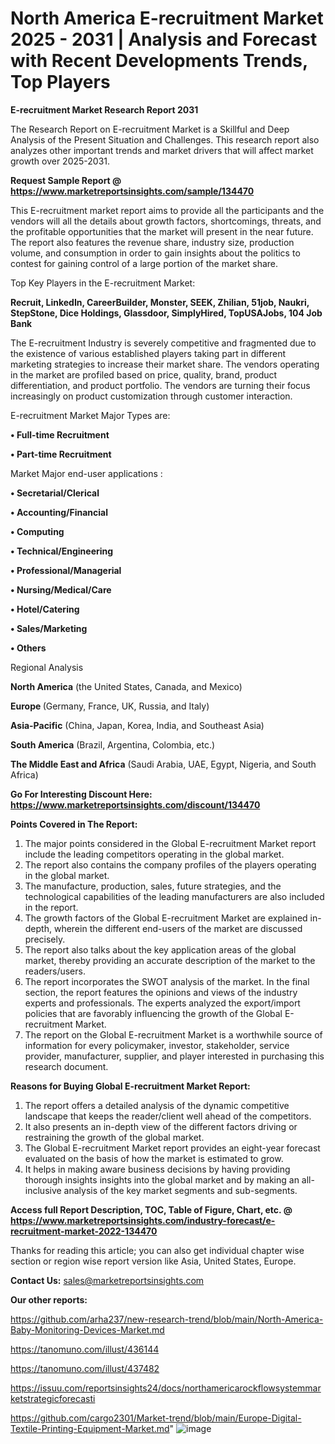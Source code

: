 # North America E-recruitment Market 2025 - 2031 | Analysis and Forecast with Recent Developments Trends, Top Players

<strong>E-recruitment Market Research Report 2031</strong>

The Research Report on E-recruitment Market is a Skillful and Deep Analysis of the Present Situation and Challenges. This research report also analyzes other important trends and market drivers that will affect market growth over 2025-2031.

<strong>Request Sample Report @ <a href=https://www.marketreportsinsights.com/sample/134470>https://www.marketreportsinsights.com/sample/134470</a></strong>

This E-recruitment market report aims to provide all the participants and the vendors will all the details about growth factors, shortcomings, threats, and the profitable opportunities that the market will present in the near future. The report also features the revenue share, industry size, production volume, and consumption in order to gain insights about the politics to contest for gaining control of a large portion of the market share.

Top Key Players in the E-recruitment Market:

<strong>Recruit, LinkedIn, CareerBuilder, Monster, SEEK, Zhilian, 51job, Naukri, StepStone, Dice Holdings, Glassdoor, SimplyHired, TopUSAJobs, 104 Job Bank</strong>

The E-recruitment Industry is severely competitive and fragmented due to the existence of various established players taking part in different marketing strategies to increase their market share. The vendors operating in the market are profiled based on price, quality, brand, product differentiation, and product portfolio. The vendors are turning their focus increasingly on product customization through customer interaction.

E-recruitment Market Major Types are:

<strong>• Full-time Recruitment

• Part-time Recruitment</strong>

Market Major end-user applications :

<strong>• Secretarial/Clerical

• Accounting/Financial

• Computing

• Technical/Engineering

• Professional/Managerial

• Nursing/Medical/Care

• Hotel/Catering

• Sales/Marketing

• Others</strong>

Regional Analysis

</u><strong><b>North America</b></strong> (the United States, Canada, and Mexico)

<strong><b>Europe </b></strong>(Germany, France, UK, Russia, and Italy)

<strong><b>Asia-Pacific</b></strong> (China, Japan, Korea, India, and Southeast Asia)

<strong><b>South America</b></strong> (Brazil, Argentina, Colombia, etc.)

<strong><b>The Middle East and Africa</b></strong> (Saudi Arabia, UAE, Egypt, Nigeria, and South Africa)

<strong>Go For Interesting Discount Here: <a href=https://www.marketreportsinsights.com/discount/134470>https://www.marketreportsinsights.com/discount/134470</a></strong>

<strong>Points Covered in The Report:</strong>
<ol>
  <li>The major points considered in the Global E-recruitment Market report include the leading competitors operating in the global market.</li>
  <li>The report also contains the company profiles of the players operating in the global market.</li>
  <li>The manufacture, production, sales, future strategies, and the technological capabilities of the leading manufacturers are also included in the report.</li>
  <li>The growth factors of the Global E-recruitment Market are explained in-depth, wherein the different end-users of the market are discussed precisely.</li>
  <li>The report also talks about the key application areas of the global market, thereby providing an accurate description of the market to the readers/users.</li>
  <li>The report incorporates the SWOT analysis of the market. In the final section, the report features the opinions and views of the industry experts and professionals. The experts analyzed the export/import policies that are favorably influencing the growth of the Global E-recruitment Market.</li>
  <li>The report on the Global E-recruitment Market is a worthwhile source of information for every policymaker, investor, stakeholder, service provider, manufacturer, supplier, and player interested in purchasing this research document.</li>
</ol>
<strong>Reasons for Buying Global E-recruitment Market Report:</strong>

<ol>
  <li>The report offers a detailed analysis of the dynamic competitive landscape that keeps the reader/client well ahead of the competitors.</li>
  <li>It also presents an in-depth view of the different factors driving or restraining the growth of the global market.</li>
  <li>The Global E-recruitment Market report provides an eight-year forecast evaluated on the basis of how the market is estimated to grow.</li>
  <li>It helps in making aware business decisions by having providing thorough insights insights into the global market and by making an all-inclusive analysis of the key market segments and sub-segments.</li>
</ol>
<strong>Access full Report Description, TOC, Table of Figure, Chart, etc. @ <a href=https://www.marketreportsinsights.com/industry-forecast/e-recruitment-market-2022-134470>https://www.marketreportsinsights.com/industry-forecast/e-recruitment-market-2022-134470</a></strong>


Thanks for reading this article; you can also get individual chapter wise section or region wise report version like Asia, United States, Europe.

<strong>Contact Us:</strong>
sales@marketreportsinsights.com

<strong>Our other reports:</strong>

<a href=https://github.com/arha237/new-research-trend/blob/main/North-America-Baby-Monitoring-Devices-Market.md>https://github.com/arha237/new-research-trend/blob/main/North-America-Baby-Monitoring-Devices-Market.md</a>

<a href=https://tanomuno.com/illust/436144>https://tanomuno.com/illust/436144</a>

<a href=https://tanomuno.com/illust/437482>https://tanomuno.com/illust/437482</a>

<a href=https://issuu.com/reportsinsights24/docs/northamericarockflowsystemmarketstrategicforecasti>https://issuu.com/reportsinsights24/docs/northamericarockflowsystemmarketstrategicforecasti</a>

<a href=https://github.com/cargo2301/Market-trend/blob/main/Europe-Digital-Textile-Printing-Equipment-Market.md>https://github.com/cargo2301/Market-trend/blob/main/Europe-Digital-Textile-Printing-Equipment-Market.md</a>"
![image](https://github.com/user-attachments/assets/48861e9a-fdbf-4e7c-b57b-808cc03990a6)
